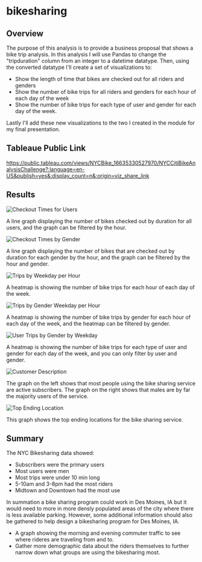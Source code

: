 # bikesharing
## Overview
The purpose of this analysis is to provide a business proposal that shows a bike trip analysis. In this analysis I will use Pandas to change the "tripduration" column from an integer to a datetime datatype. Then, using the converted datatype I'll create a set of visualizations to:
* Show the length of time that bikes are checked out for all riders and genders
* Show the number of bike trips for all riders and genders for each hour of each day of the week
* Show the number of bike trips for each type of user and gender for each day of the week.

Lastly I'll add these new visualizations to the two I created in the module for my final presentation.

## Tableaue Public Link
https://public.tableau.com/views/NYCBike_16635330527970/NYCCitiBikeAnalysisChallenge?:language=en-US&publish=yes&:display_count=n&:origin=viz_share_link

## Results
![Checkout Times for Users](https://user-images.githubusercontent.com/105949411/190929551-1dd889a4-a107-4906-abe4-9b030ca36e9d.png)

A line graph displaying the number of bikes checked out by duration for all users, and the graph can be filtered by the hour.

![Checkout Times by Gender](https://user-images.githubusercontent.com/105949411/190929558-32cd19ed-a637-4778-964c-c77ac7a9d9d2.png)

A line graph displaying the number of bikes that are checked out by duration for each gender by the hour, and the graph can be filtered by the hour and gender.

![Trips by Weekday per Hour](https://user-images.githubusercontent.com/105949411/190929578-24a3db60-dc79-44ab-bd7c-975b2abe5260.png)

A heatmap is showing the number of bike trips for each hour of each day of the week.

![Trips by Gender Weekday per Hour](https://user-images.githubusercontent.com/105949411/190929587-03fc5509-8077-4088-9e72-9da4c51481a4.png)

A heatmap is showing the number of bike trips by gender for each hour of each day of the week, and the heatmap can be filtered by gender.

![User Trips by Gender by Weekday](https://user-images.githubusercontent.com/105949411/190929600-c9fd548c-ecdd-46bc-af8d-63835f6ec0a0.png)

A heatmap is showing the number of bike trips for each type of user and gender for each day of the week, and you can only filter by user and gender.

![Customer Description](https://user-images.githubusercontent.com/105949411/190929610-c005ace0-3d13-4ce1-8b81-fd6d2f9debeb.png)

The graph on the left shows that most people using the bike sharing service are active subscribers. The graph on the right shows that males are by far the majority users of the service.

![Top Ending Location](https://user-images.githubusercontent.com/105949411/190929723-254ec40d-41de-4d70-a180-a7b174894534.png)

This graph shows the top ending locations for the bike sharing service.

## Summary
The NYC Bikesharing data showed:
* Subscribers were the primary users
* Most users were men
* Most trips were under 10 min long
* 5-10am and 3-8pm had the most riders
* Midtown and Downtown had the most use
 
In summation a bike sharing program could work in Des Moines, IA but it would need to more in more densly populated areas of the city where there is less available parking. However, some additional information should also be gathered to help design a bikesharing program for Des Moines, IA.
* A graph showing the morning and evening commuter traffic to see where rideres are traveling from and to.
* Gather more demographic data about the riders themselves to further narrow down what groups are using the bikesharing most.
